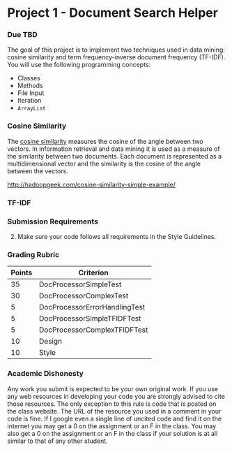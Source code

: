 Project 1 - Document Search Helper
==================================

### Due TBD

The goal of this project is to implement two techniques used in data mining: cosine similarity and term frequency-inverse document frequency (TF-IDF). You will use the following programming concepts:

- Classes
- Methods
- File Input
- Iteration
- `ArrayList`

### Cosine Similarity

The [cosine similarity](https://en.wikipedia.org/wiki/Cosine_similarity) measures the cosine of the angle between two vectors. In information retrieval and data mining it is used as a measure of the similarity between two documents. Each document is represented as a multidimensional vector and the similarity is the cosine of the angle between the vectors.

http://hadoopgeek.com/cosine-similarity-simple-example/

### TF-IDF







### Submission Requirements


2. Make sure your code follows all requirements in the Style Guidelines.


### Grading Rubric

| Points | Criterion |
| ------ | -------- |  
| 35 | DocProcessorSimpleTest |
| 30 | DocProcessorComplexTest | 
| 5 | DocProcessorErrorHandlingTest | 
| 5 | DocProcessorSimpleTFIDFTest |
| 5 | DocProcessorComplexTFIDFTest | | 
| 10 | Design |
| 10 | Style |








### Academic Dishonesty

Any work you submit is expected to be your own original work. If you use any web resources in developing your code you are strongly advised to cite those resources. The only exception to this rule is code that is posted on the class website. The URL of the resource you used in a comment in your code is fine. If I google even a single line of uncited code and find it on the internet you may get a 0 on the assignment or an F in the class. You may also get a 0 on the assignment or an F in the class if your solution is at all similar to that of any other student.
